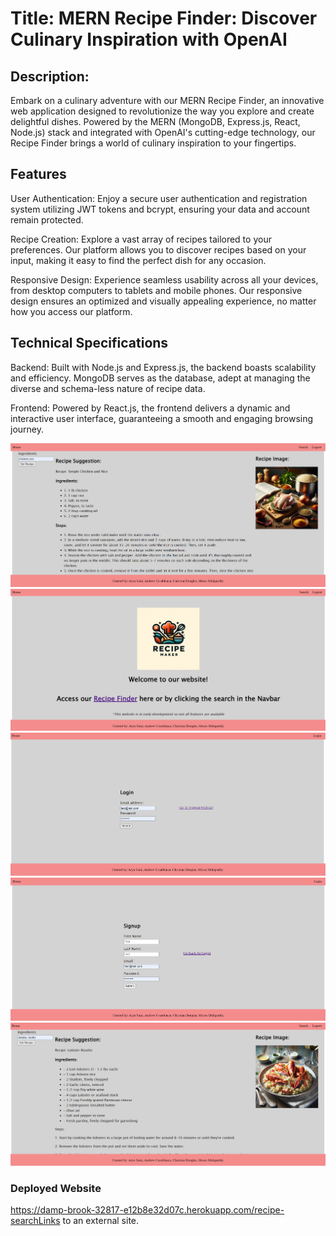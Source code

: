 # Title: MERN Recipe Finder: Discover Culinary Inspiration with OpenAI

## Description:

Embark on a culinary adventure with our MERN Recipe Finder, an innovative web application designed to revolutionize the way you explore and create delightful dishes. Powered by the MERN (MongoDB, Express.js, React, Node.js) stack and integrated with OpenAI's cutting-edge technology, our Recipe Finder brings a world of culinary inspiration to your fingertips.

## Features
User Authentication: Enjoy a secure user authentication and registration system utilizing JWT tokens and bcrypt, ensuring your data and account remain protected.

Recipe Creation: Explore a vast array of recipes tailored to your preferences. Our platform allows you to discover recipes based on your input, making it easy to find the perfect dish for any occasion.

Responsive Design: Experience seamless usability across all your devices, from desktop computers to tablets and mobile phones. Our responsive design ensures an optimized and visually appealing experience, no matter how you access our platform.


## Technical Specifications

Backend: Built with Node.js and Express.js, the backend boasts scalability and efficiency. MongoDB serves as the database, adept at managing the diverse and schema-less nature of recipe data.

Frontend: Powered by React.js, the frontend delivers a dynamic and interactive user interface, guaranteeing a smooth and engaging browsing journey.

![Screenshot](./images/Screenshot%202024-04-10%20174400.png)
![Screenshot](./images/Screenshot%202024-04-10%20174431.png)
![Screenshot](./images/Screenshot%202024-04-10%20175949.png)
![Screenshot](./images/Screenshot%202024-04-10%20180016.png)
![Screeshot](./images/Screenshot%202024-04-10%20180737.png)

### Deployed Website

https://damp-brook-32817-e12b8e32d07c.herokuapp.com/recipe-searchLinks to an external site.
